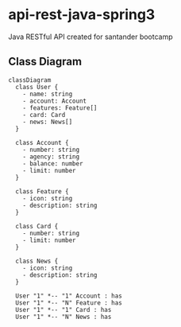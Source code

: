 # api-rest-java-spring3
Java RESTful API created for santander bootcamp

## Class Diagram

```mermaid
classDiagram
  class User {
    - name: string
    - account: Account
    - features: Feature[]
    - card: Card
    - news: News[]
  }

  class Account {
    - number: string
    - agency: string
    - balance: number
    - limit: number
  }

  class Feature {
    - icon: string
    - description: string
  }

  class Card {
    - number: string
    - limit: number
  }

  class News {
    - icon: string
    - description: string
  }

  User "1" *-- "1" Account : has
  User "1" *-- "N" Feature : has
  User "1" *-- "1" Card : has
  User "1" *-- "N" News : has
```

